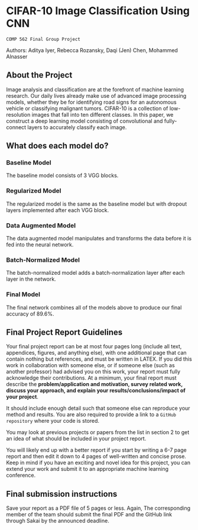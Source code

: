 # CIFAR-10 Image Classification Using CNN
`COMP 562 Final Group Project`

Authors: Aditya Iyer, Rebecca Rozansky, Daqi (Jen) Chen, Mohammed Alnasser

## About the Project

Image analysis and classification are at the forefront of machine learning research. Our daily lives already make use of advanced image processing models, whether they be for identifying road signs for an autonomous vehicle or classifying malignant tumors. CIFAR-10 is a collection of low-resolution images that fall into ten different classes. In this paper, we construct a deep learning model consisting of convolutional and fully-connect layers to accurately classify each image.

## What does each model do?

### Baseline Model

The baseline model consists of 3 VGG blocks.

### Regularized Model

The regularized model is the same as the baseline model but with dropout layers implemented after each VGG block.

### Data Augmented Model

The data augmented model manipulates and transforms the data before it is fed into the neural network.

### Batch-Normalized Model

The batch-normalized model adds a batch-normalization layer after each layer in the network.

### Final Model

The final network combines all of the models above to produce our final accuracy of 89.6%.

## Final Project Report Guidelines
Your final project report can be at most four pages long (include all text, appendices, figures, and anything else), with one additional page that can contain nothing but references, and must be written in LATEX. If you did this work in collaboration with someone else, or if someone else (such as another professor) had advised you on this work, your report must fully acknowledge their contributions. At a minimum, your final report must describe the **problem/application and motivation, survey related work, discuss your approach, and explain your results/conclusions/impact of your project**. 

It should include enough detail such that someone else can reproduce your method and results. You are also required to provide a link to a `GitHub repository` where your code is stored. 

You may look at previous projects or papers from the list in section 2 to get an idea of what should be included in your project report. 

You will likely end up with a better report if you start by writing a 6-7 page report and
then edit it down to 4 pages of well-written and concise prose. Keep in mind if you have an exciting and novel
idea for this project, you can extend your work and submit it to an appropriate machine learning conference.

## Final submission instructions

Save your report as a PDF file of 5 pages or less. Again, The corresponding member of the team should submit
the final PDF and the GitHub link through Sakai by the announced deadline.
